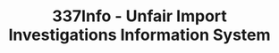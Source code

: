 ---
bigquery: https://console.cloud.google.com/bigquery?p=patents-public-data&d=usitc_investigations&page=dataset&project=sheets-management-319211
citation: US International Trade Commission 337Info Unfair Import Investigations Information
  System
contributors: US International Trade Comission
cost: None
description: US International Trade Commission 337Info Unfair Import Investigations
  Information System contains data on investigations done under Section 337. Section
  337 declares the infringement of certain statutory intellectual property rights
  and other forms of unfair competition in import trade to be unlawful practices.
  Most Section 337 investigations involve allegations of patent or registered trademark
  infringement.
documentation: FAQ and tutorial available on the site
last_edit: 04/13/2022, 06:30:15
location: https://pubapps2.usitc.gov/337external/
maintained_by: US International Trade Comission
schema_fields:
- ouiiAttorney
- title
- investigationType
- currentActiveALJ
- teoIdIssueDate
- cafcAppeals
- dateCreated
- issueDateOtherNonFinal
- dateComplaintFiled
- markmanHearing
- startDateMarkmanHearing
- scheduledStartDateEvidHear
- finalDetViolation
- complainant
- invUnfairAct
- currentStatus
- teoProceedingInvolved
- dateOfPublicationFrNotice
- teoReliefGranted
- patentNumbers
- investigationNo
- ouiiParticipation
- finalIdOnViolationIssue
- targetDate
- endDateMarkmanHearing
- scheduledEndDateEvidHear
- lastUpdated
- docketNo
- htsNumbers
- internalRemand
- actualStartDateEvidHear
- gcAttorney
- investigationTermDate
- respondent
- copyrightNumbers
- actualEndDateEvidHear
- id
- patentNumber
- teoIdDueDate
- trademarkNumbers
- finalDetNoViolation
- aljAssigned
- publication_number
- finalIdOnViolationDue
shortname: unfair_import_investigations
tags:
- import
- legal
- trade
timeframe: 2008-2021 (prior to 2008 downloadable as a JSON file)
title: 337Info - Unfair Import Investigations Information System
uuid: 2721f5ec-e599-4890-9265-9706719fc71e
---